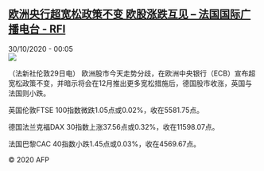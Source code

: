 <!--1604015711000-->
[欧洲央行超宽松政策不变 欧股涨跌互见 – 法国国际广播电台 - RFI](http://www.rfi.fr//cn/contenu/20201030-%E6%AC%A7%E6%B4%B2%E5%A4%AE%E8%A1%8C%E8%B6%85%E5%AE%BD%E6%9D%BE%E6%94%BF%E7%AD%96%E4%B8%8D%E5%8F%98-%E6%AC%A7%E8%82%A1%E6%B6%A8%E8%B7%8C%E4%BA%92%E8%A7%81)
------

<div>30/10/2020 - 00:05</div><img src="https://s.rfi.fr/media/display/385909b4-1a40-11eb-ba43-005056bf87d6/w:310/p:16x9/eco0001b.201030070504.jpg"><div class="t-content__body u-clearfix"><p>（法新社伦敦29日电）    欧洲股市今天走势分歧，在欧洲中央银行（ECB）宣布超宽松政策不变，并暗示将会在12月推出更多宽松措施后，德国股市收涨，英国与法国则小跌。</p><p>    英国伦敦FTSE 100指数微跌1.05点或0.02%，收在5581.75点。</p><p>    德国法兰克福DAX 30指数上涨37.56点或0.32%，收在11598.07点。</p><p>    法国巴黎CAC 40指数小跌1.45点或0.03%，收在4569.67点。</p><p class="t-copyright">© 2020 AFP</p>        </div>
